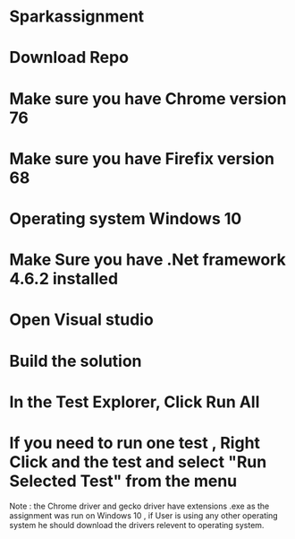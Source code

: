 # Sparkassignment
# Download Repo
# Make sure you have Chrome version 76
# Make sure you have Firefix version 68
# Operating system Windows 10
# Make Sure you have .Net framework 4.6.2 installed
# Open Visual studio
# Build the solution 
# In the Test Explorer, Click Run All 
# If you need to run one test , Right Click and the test and select "Run Selected Test" from the menu

Note : the Chrome driver and gecko driver have extensions .exe as the assignment was run on Windows 10 , if User is using any other operating system he should download the drivers relevent to operating system.
